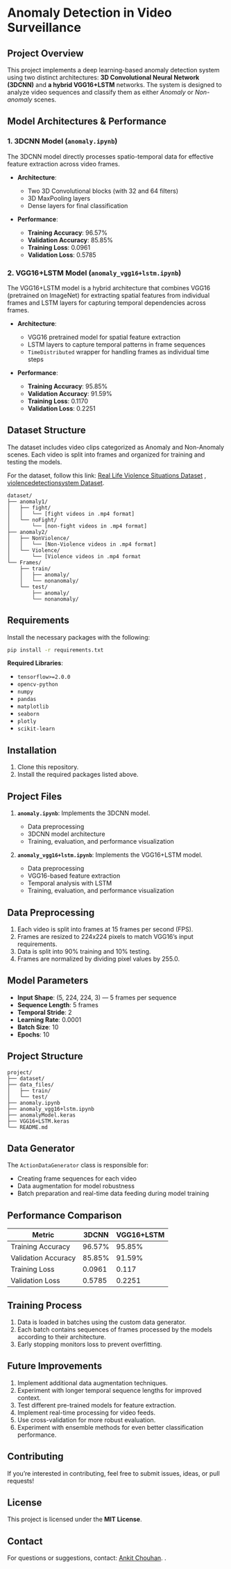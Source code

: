 



# Anomaly Detection in Video Surveillance


## Project Overview
This project implements a deep learning-based anomaly detection system using two distinct architectures: **3D Convolutional Neural Network (3DCNN)** and **a hybrid VGG16+LSTM** networks. 
The system is designed to analyze video sequences and classify them as either *Anomaly* or *Non-anomaly* scenes.

## Model Architectures & Performance
### 1. 3DCNN Model (`anomaly.ipynb`)
The 3DCNN model directly processes spatio-temporal data for effective feature extraction across video frames.

- **Architecture**:
  - Two 3D Convolutional blocks (with 32 and 64 filters)
  - 3D MaxPooling layers
  - Dense layers for final classification

- **Performance**:
  - **Training Accuracy**: 96.57%
  - **Validation Accuracy**: 85.85%
  - **Training Loss**: 0.0961
  - **Validation Loss**: 0.5785

### 2. VGG16+LSTM Model (`anomaly_vgg16+lstm.ipynb`)
The VGG16+LSTM model is a hybrid architecture that combines VGG16 (pretrained on ImageNet) for extracting spatial features from individual frames and LSTM layers for capturing temporal dependencies across frames.

- **Architecture**:
  - VGG16 pretrained model for spatial feature extraction
  - LSTM layers to capture temporal patterns in frame sequences
  - `TimeDistributed` wrapper for handling frames as individual time steps

- **Performance**:
  - **Training Accuracy**: 95.85%
  - **Validation Accuracy**: 91.59%
  - **Training Loss**: 0.1170
  - **Validation Loss**: 0.2251

## Dataset Structure
The dataset includes video clips categorized as Anomaly and Non-Anomaly scenes. Each video is split into frames and organized for training and testing the models.

For the dataset, follow this link: 
[Real Life Violence Situations Dataset](https://www.kaggle.com/datasets/mohamedmustafa/real-life-violence-situations-dataset) , 
[violencedetectionsystem Dataset](https://www.kaggle.com/datasets/kalashkalwani/violencedetectionsystem).

```
dataset/
├── anomaly1/
│   ├── fight/
│   │   └── [fight videos in .mp4 format]
│   └── noFight/
│       └── [non-fight videos in .mp4 format]
├── anomaly2/
│   ├── NonViolence/
│   │   └── [Non-Violence videos in .mp4 format]
│   └── Violence/
│       └── [Violence videos in .mp4 format
└── Frames/
    ├── train/
    │   ├── anomaly/
    │   └── nonanomaly/
    └── test/
        ├── anomaly/
        └── nonanomaly/
```

## Requirements
Install the necessary packages with the following:

```bash
pip install -r requirements.txt
```

**Required Libraries**:
- `tensorflow>=2.0.0`
- `opencv-python`
- `numpy`
- `pandas`
- `matplotlib`
- `seaborn`
- `plotly`
- `scikit-learn`

## Installation
1. Clone this repository.
2. Install the required packages listed above.

## Project Files
1. **`anomaly.ipynb`**: Implements the 3DCNN model.
   - Data preprocessing
   - 3DCNN model architecture
   - Training, evaluation, and performance visualization

2. **`anomaly_vgg16+lstm.ipynb`**: Implements the VGG16+LSTM model.
   - Data preprocessing
   - VGG16-based feature extraction
   - Temporal analysis with LSTM
   - Training, evaluation, and performance visualization

## Data Preprocessing
1. Each video is split into frames at 15 frames per second (FPS).
2. Frames are resized to 224x224 pixels to match VGG16’s input requirements.
3. Data is split into 90% training and 10% testing.
4. Frames are normalized by dividing pixel values by 255.0.

## Model Parameters
- **Input Shape**: (5, 224, 224, 3) — 5 frames per sequence
- **Sequence Length**: 5 frames
- **Temporal Stride**: 2
- **Learning Rate**: 0.0001
- **Batch Size**: 10
- **Epochs**: 10

## Project Structure
```
project/
├── dataset/
├── data_files/
│   ├── train/
│   └── test/
├── anomaly.ipynb
├── anomaly_vgg16+lstm.ipynb
├── anomalyModel.keras
├── VGG16+LSTM.keras
└── README.md
```

## Data Generator
The `ActionDataGenerator` class is responsible for:
- Creating frame sequences for each video
- Data augmentation for model robustness
- Batch preparation and real-time data feeding during model training

## Performance Comparison
| Metric             | 3DCNN | VGG16+LSTM |
|-------------------|--------|------------|
| Training Accuracy | 96.57%  | 95.85%      |
| Validation Accuracy| 85.85% | 91.59%      |
| Training Loss     | 0.0961  | 0.117      |
| Validation Loss   | 0.5785  | 0.2251      |

## Training Process
1. Data is loaded in batches using the custom data generator.
2. Each batch contains sequences of frames processed by the models according to their architecture.
3. Early stopping monitors loss to prevent overfitting.

## Future Improvements
1. Implement additional data augmentation techniques.
2. Experiment with longer temporal sequence lengths for improved context.
3. Test different pre-trained models for feature extraction.
4. Implement real-time processing for video feeds.
5. Use cross-validation for more robust evaluation.
6. Experiment with ensemble methods for even better classification performance.

## Contributing
If you’re interested in contributing, feel free to submit issues, ideas, or pull requests!

## License
This project is licensed under the **MIT License**.

## Contact
For questions or suggestions, contact: [Ankit Chouhan](https://www.linkedin.com/in/ankit-chouhan-b41a87206/).
.
